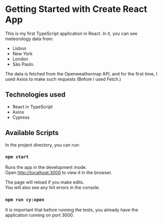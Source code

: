 # Getting Started with Create React App

This is my first TypeScript application in React. In it, you can see meteorology data from:
- Lisbon
- New York
- London
- São Paulo.

The data is fetched from the Openweathermap API, and for the first time, I used Axios to make such requests (Before I used Fetch.)

## Technologies used
- React in TypeScript
- Axios
- Cypress

## Available Scripts

In the project directory, you can run:

### `npm start`

Runs the app in the development mode.\
Open [http://localhost:3000](http://localhost:3000) to view it in the browser.

The page will reload if you make edits.\
You will also see any lint errors in the console.

### `npm run cy:open`

It is important that before running the tests, you already have the application running on port 3000.
